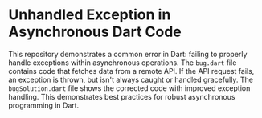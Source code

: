 # Unhandled Exception in Asynchronous Dart Code

This repository demonstrates a common error in Dart: failing to properly handle exceptions within asynchronous operations.  The `bug.dart` file contains code that fetches data from a remote API.  If the API request fails, an exception is thrown, but isn't always caught or handled gracefully.  The `bugSolution.dart` file shows the corrected code with improved exception handling.  This demonstrates best practices for robust asynchronous programming in Dart.